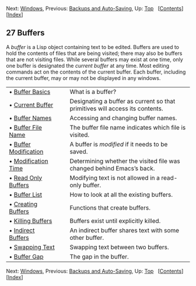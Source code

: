 

Next: [Windows](Windows.html), Previous: [Backups and Auto-Saving](Backups-and-Auto_002dSaving.html), Up: [Top](index.html)   \[[Contents](index.html#SEC_Contents "Table of contents")]\[[Index](Index.html "Index")]

## 27 Buffers

A *buffer* is a Lisp object containing text to be edited. Buffers are used to hold the contents of files that are being visited; there may also be buffers that are not visiting files. While several buffers may exist at one time, only one buffer is designated the *current buffer* at any time. Most editing commands act on the contents of the current buffer. Each buffer, including the current buffer, may or may not be displayed in any windows.

|                                                   |    |                                                                              |
| :------------------------------------------------ | -- | :--------------------------------------------------------------------------- |
| • [Buffer Basics](Buffer-Basics.html)             |    | What is a buffer?                                                            |
| • [Current Buffer](Current-Buffer.html)           |    | Designating a buffer as current so that primitives will access its contents. |
| • [Buffer Names](Buffer-Names.html)               |    | Accessing and changing buffer names.                                         |
| • [Buffer File Name](Buffer-File-Name.html)       |    | The buffer file name indicates which file is visited.                        |
| • [Buffer Modification](Buffer-Modification.html) |    | A buffer is *modified* if it needs to be saved.                              |
| • [Modification Time](Modification-Time.html)     |    | Determining whether the visited file was changed behind Emacs’s back.        |
| • [Read Only Buffers](Read-Only-Buffers.html)     |    | Modifying text is not allowed in a read-only buffer.                         |
| • [Buffer List](Buffer-List.html)                 |    | How to look at all the existing buffers.                                     |
| • [Creating Buffers](Creating-Buffers.html)       |    | Functions that create buffers.                                               |
| • [Killing Buffers](Killing-Buffers.html)         |    | Buffers exist until explicitly killed.                                       |
| • [Indirect Buffers](Indirect-Buffers.html)       |    | An indirect buffer shares text with some other buffer.                       |
| • [Swapping Text](Swapping-Text.html)             |    | Swapping text between two buffers.                                           |
| • [Buffer Gap](Buffer-Gap.html)                   |    | The gap in the buffer.                                                       |

Next: [Windows](Windows.html), Previous: [Backups and Auto-Saving](Backups-and-Auto_002dSaving.html), Up: [Top](index.html)   \[[Contents](index.html#SEC_Contents "Table of contents")]\[[Index](Index.html "Index")]
